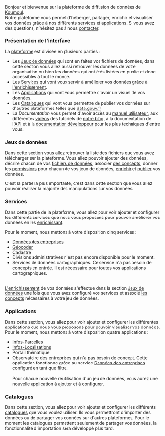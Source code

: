 Bonjour et bienvenue sur la plateforme de diffusion de données de [Koumoul](https://koumoul.com).  
Notre plateforme vous permet d’héberger, partager, enrichir et visualiser vos données grâce à nos différents services et applications. Si vous avez des questions, n’hésitez pas à nous [contacter](https://koumoul.com/contact).

### Présentation de l'interface

La [plateforme](https://koumoul.com/s/data-fair/) est divisée en plusieurs parties :
* Les [Jeux de données](https://koumoul.com/s/data-fair/datasets) qui sont en faites vos fichiers de données, dans cette section vous allez aussi retrouver les données de votre organisation ou bien les données qui ont étés listées en public et donc accessibles à tout le monde.
* Les [Services](https://koumoul.com/s/data-fair/remote-services) qui vont vous servir à améliorer vos données grâce à [l'enrichissement](user-guide/enrichment).
* Les [Applications](https://koumoul.com/s/data-fair/applications) qui vont vous permettre d'avoir un visuel de vos données.
* Les [Catalogues](https://koumoul.com/s/data-fair/catalogs) qui vont vous permettre de publier vos données sur d'autres plateformes telles que [data.gouv.fr](https://www.data.gouv.fr/fr/)
* La *Documentation* vous permet d'avoir accès au [manuel utilisateur](https://koumoul.com/s/data-fair/user-guide), aux différentes [vidéos](https://videos.koumoul.com/) des tutoriels de [notre blog](https://koumoul.com/blog), à la documentation de l'[API](https://koumoul.com/s/data-fair/api) et à la [documentation développeur](https://koumoul.com/s/data-fair/interoperate) pour les plus techniques d'entre vous.

### Jeux de données

Dans cette section vous allez retrouver la liste des fichiers que vous avez télécharger sur la plateforme. Vous allez pouvoir ajouter des données, décrire chacun de vos [fichiers de données](user-guide/dataset), associer [des concepts](user-guide/concepts), donner les [permissions](user-guide/permission) pour chacun de vos jeux de données,  [enrichir](user-guide/enrichment) et [publier](user-guide/catalog) vos données.

C'est la partie la plus importante, c'est dans cette section que vous allez pouvoir réaliser la majorité des manipulations sur vos données.

### Services

Dans cette partie de la plateforme, vous allez pour voir ajouter et configurer les différents services que nous vous proposons pour pouvoir améliorer vos données en les [enrichissant](user-guide/enrichment).

Pour le moment, nous mettons à votre disposition cinq services :  
* [Données des entreprises](user-guide/service-entreprise)
* [Géocoder](user-guide/service-geocoder)
* [Cadastre](user-guide/service-land-register)
* Divisions administratives n'est pas encore disponible pour le moment.
* Services de données cartographiques. Ce service n'a pas besoin de concepts en entrée. Il est nécessaire pour toutes vos applications cartographiques.<br></br>

 [L'enrichissement](user-guide/enrichment) de vos données s'effectue dans la section [Jeux de données](https://koumoul.com/s/data-fair/datasets) une fois que vous avez configuré vos services et associé [les concepts](user-guide/concepts) nécessaires à votre jeu de données.

### Applications

Dans cette section, vous allez pour voir ajouter et configurer les différentes applications que nous vous proposons pour pouvoir visualiser vos données.  
Pour le moment, nous mettons à votre disposition quatre applications :
* [Infos-Parcelles](user-guide/application-infos-parcel)
* [Infos-Localisations](user-guide/application-infos-location)
* Portail thématique
* Observatoire des entreprises qui n'a pas besoin de concept. Cette application fonctionne grâce au service [Données des entreprises](user-guide/service-entreprise) configuré en tant que filtre.<br></br>Pour chaque nouvelle réutilisation d'un jeu de données, vous aurez une nouvelle application à ajouter et à configurer.

### Catalogues

Dans cette section, vous allez pour voir ajouter et configurer les différents [catalogues](user-guide/catalog) que vous voulez utiliser. Ils vous permettront d'importer des données ou de partager vos données sur d'autres plateformes. Pour le moment les catalogues permettent seulement de partager vos données, la fonctionnalité d'importation sera développé plus tard.

